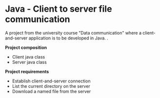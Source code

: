 # Java - Client to server file communication


A project from the university course "Data communication" where a client-and-server application is to be developed in Java. . 


**Project composition**
- Client java class
- Server java class


**Project requirements**
- Establish client-and-server connection
- List the current directory on the server
- Download a named file from the server
